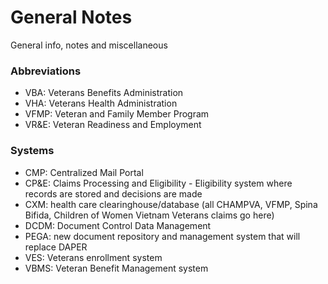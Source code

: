 # General Notes
General info, notes and miscellaneous 

### Abbreviations
- VBA: Veterans Benefits Administration
- VHA: Veterans Health Administration
- VFMP: Veteran and Family Member Program
- VR&E: Veteran Readiness and Employment

### Systems
- CMP: Centralized Mail Portal
- CP&E: Claims Processing and Eligibility - Eligibility system where records are stored and decisions are made
- CXM: health care clearinghouse/database (all CHAMPVA,  VFMP, Spina Bifida, Children of Women Vietnam Veterans claims go here)
- DCDM: Document Control Data Management 
- PEGA: new document repository and management system that will replace DAPER
- VES: Veterans enrollment system
- VBMS: Veteran Benefit Management system
